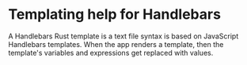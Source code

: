 # Templating help for Handlebars

A Handlebars Rust template is a text file syntax is based on JavaScript Handlebars templates. When the app renders a template, then the template's variables and expressions get replaced with values.
